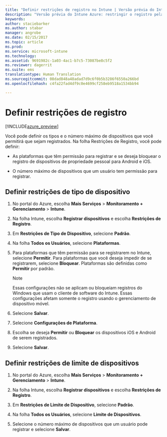 ```yaml
---
title: "Definir restrições de registro no Intune | Versão prévia do Intune Azure | Microsoft Docs"
description: "Versão prévia do Intune Azure: restringir o registro pela plataforma e definir um limite de registro de dispositivo no Intune. "
keywords: 
author: staciebarker
ms.author: stabar
manager: angrobe
ms.date: 02/15/2017
ms.topic: article
ms.prod: 
ms.service: microsoft-intune
ms.technology: 
ms.assetid: 9691982c-1a03-4ac1-b7c5-73087be8c5f2
ms.reviewer: dagerrit
ms.suite: ems
translationtype: Human Translation
ms.sourcegitcommit: 08dad848a48adad7d9c6f0b5b3286f6550a266bd
ms.openlocfilehash: c4fa22fad4df9c0e4699cf258eb9518a1534bb94

---
```


# <a name="set-enrollment-restrictions"></a>Definir restrições de registro 

[!INCLUDE[azure_preview](../includes/azure_preview.md)]

Você pode definir os tipos e o número máximo de dispositivos que você permitirá que sejam registrados. Na folha Restrições de Registro, você pode definir:

- As plataformas que têm permissão para registrar e se deseja bloquear o registro de dispositivos de propriedade pessoal para Android e iOS.

- O número máximo de dispositivos que um usuário tem permissão para registrar.

## <a name="set-device-type-restrictions"></a>Definir restrições de tipo de dispositivo

1. No portal do Azure, escolha **Mais Serviços** > **Monitoramento + Gerenciamento** > **Intune**.

2. Na folha Intune, escolha **Registrar dispositivos** e escolha **Restrições de Registro**.

3. Em **Restrições de Tipo de Dispositivo**, selecione **Padrão**.

4. Na folha **Todos os Usuários**, selecione **Plataformas**.

5. Para plataformas que têm permissão para se registrarem no Intune, selecione **Permitir**. Para plataformas que você deseja impedir de se registrarem, selecione **Bloquear**. Plataformas são definidas como **Permitir** por padrão. 

    >[!NOTE]
    >Essas configurações não se aplicam ou bloqueiam registros do Windows que usam o cliente de software do Intune. Essas configurações afetam somente o registro usando o gerenciamento de dispositivo móvel. 

6. Selecione **Salvar**.

7. Selecione **Configurações de Plataforma**.

8. Escolha se deseja **Permitir** ou **Bloquear** os dispositivos iOS e Android de serem registrados.

9. Selecione **Salvar**.

## <a name="set-device-limit-restrictions"></a>Definir restrições de limite de dispositivos

1. No portal do Azure, escolha **Mais Serviços** > **Monitoramento + Gerenciamento** > **Intune**.

2. Na folha Intune, escolha **Registrar dispositivos** e escolha **Restrições de Registro**.

3. Em **Restrições de Limite de Dispositivo**, selecione **Padrão**.

4. Na folha **Todos os Usuários**, selecione **Limite de Dispositivos**.

5. Selecione o número máximo de dispositivos que um usuário pode registrar e selecione **Salvar**.



<!--HONumber=Feb17_HO3-->


